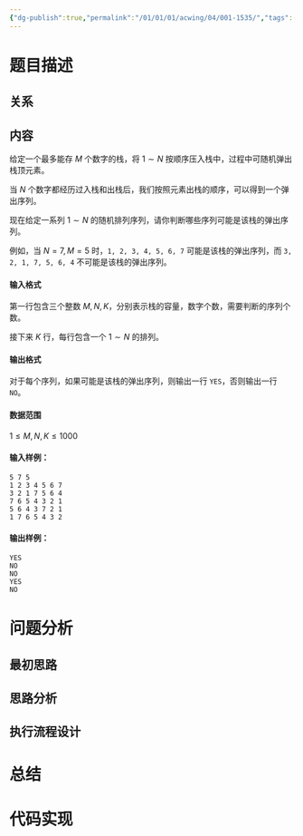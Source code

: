 ```yaml
---
{"dg-publish":true,"permalink":"/01/01/01/acwing/04/001-1535/","tags":["blog","栈","brute-force"]}
---
```



# 题目描述
## 关系

## 内容
给定一个最多能存 $M$ 个数字的栈，将 $1 \sim N$ 按顺序压入栈中，过程中可随机弹出栈顶元素。

当 $N$ 个数字都经历过入栈和出栈后，我们按照元素出栈的顺序，可以得到一个弹出序列。

现在给定一系列 $1 \sim N$ 的随机排列序列，请你判断哪些序列可能是该栈的弹出序列。

例如，当 $N = 7,M=5$ 时，`1, 2, 3, 4, 5, 6, 7` 可能是该栈的弹出序列，而 `3, 2, 1, 7, 5, 6, 4` 不可能是该栈的弹出序列。

#### 输入格式

第一行包含三个整数 $M,N,K$，分别表示栈的容量，数字个数，需要判断的序列个数。

接下来 $K$ 行，每行包含一个 $1 \sim N$ 的排列。

#### 输出格式

对于每个序列，如果可能是该栈的弹出序列，则输出一行 `YES`，否则输出一行 `NO`。

#### 数据范围

$1 \le M,N,K \le 1000$

#### 输入样例：

```
5 7 5
1 2 3 4 5 6 7
3 2 1 7 5 6 4
7 6 5 4 3 2 1
5 6 4 3 7 2 1
1 7 6 5 4 3 2
```

#### 输出样例：

```
YES
NO
NO
YES
NO
```
# 问题分析
## 最初思路

## 思路分析

## 执行流程设计

# 总结

# 代码实现
```

```